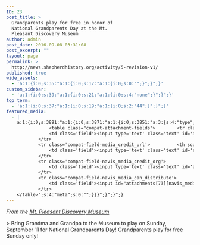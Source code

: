 ```yaml
---
ID: 23
post_title: >
  Grandparents play for free in honor of
  National Grandparents Day at the Mt.
  Pleasant Discovery Museum
author: admin
post_date: 2016-09-08 03:31:08
post_excerpt: ""
layout: page
permalink: >
  http://news.shepherdhistory.org/activity/5-revision-v1/
published: true
wide_assets:
  - 'a:1:{i:0;s:35:"a:1:{i:0;s:17:"a:1:{i:0;s:0:"";}";}";}'
custom_sidebar:
  - 'a:1:{i:0;s:39:"a:1:{i:0;s:21:"a:1:{i:0;s:4:"none";}";}";}'
top_term:
  - 'a:1:{i:0;s:37:"a:1:{i:0;s:19:"a:1:{i:0;s:2:"44";}";}";}'
featured_media:
  - |
    a:1:{i:0;s:3891:"a:1:{i:0;s:3871:"a:1:{i:0;s:3851:"a:3:{s:4:"type";s:5:"image";s:10:"attachment";i:73;s:15:"attachment_data";a:33:{s:2:"id";i:73;s:5:"title";s:12:"abuelo-800px";s:8:"filename";s:16:"abuelo-800px.png";s:3:"url";s:75:"http://news.shepherdhistory.org/wp-content/uploads/2016/09/abuelo-800px.png";s:4:"link";s:157:"http://news.shepherdhistory.org/2016/09/10/grandparents-play-for-free-in-honor-of-national-grandparents-day-at-the-mt-pleasant-discovery-museum/abuelo-800px/";s:3:"alt";s:0:"";s:6:"author";s:1:"1";s:11:"description";s:0:"";s:7:"caption";s:0:"";s:4:"name";s:12:"abuelo-800px";s:6:"status";s:7:"inherit";s:10:"uploadedTo";i:71;s:4:"date";i:1473478763000;s:8:"modified";i:1473478763000;s:9:"menuOrder";i:0;s:4:"mime";s:9:"image/png";s:4:"type";s:5:"image";s:7:"subtype";s:3:"png";s:4:"icon";s:68:"http://news.shepherdhistory.org/wp-includes/images/media/default.png";s:13:"dateFormatted";s:18:"September 10, 2016";s:6:"nonces";a:3:{s:6:"update";s:10:"2202149843";s:6:"delete";s:10:"7c7b742d72";s:4:"edit";s:10:"32fbeab08b";}s:8:"editLink";s:69:"http://news.shepherdhistory.org/wp-admin/post.php?post=73&action=edit";s:4:"meta";b:0;s:10:"authorName";s:5:"admin";s:14:"uploadedToLink";s:69:"http://news.shepherdhistory.org/wp-admin/post.php?post=71&action=edit";s:15:"uploadedToTitle";s:101:"Grandparents play for free in honor of National Grandparents Day at the Mt. Pleasant Discovery Museum";s:15:"filesizeInBytes";i:63667;s:21:"filesizeHumanReadable";s:5:"62 KB";s:5:"sizes";a:3:{s:9:"thumbnail";a:4:{s:6:"height";i:140;s:5:"width";i:140;s:3:"url";s:83:"http://news.shepherdhistory.org/wp-content/uploads/2016/09/abuelo-800px-140x140.png";s:11:"orientation";s:9:"landscape";}s:6:"medium";a:4:{s:6:"height";i:342;s:5:"width";i:336;s:3:"url";s:83:"http://news.shepherdhistory.org/wp-content/uploads/2016/09/abuelo-800px-336x342.png";s:11:"orientation";s:8:"portrait";}s:4:"full";a:4:{s:3:"url";s:75:"http://news.shepherdhistory.org/wp-content/uploads/2016/09/abuelo-800px.png";s:6:"height";i:740;s:5:"width";i:726;s:11:"orientation";s:8:"portrait";}}s:6:"height";i:740;s:5:"width";i:726;s:11:"orientation";s:8:"portrait";s:6:"compat";a:2:{s:4:"item";s:1697:"<input type="hidden" name="attachments[73][menu_order]" value="0" /><p class="media-types media-types-required-info">Required fields are marked <span class="required">*</span></p>
    			<table class="compat-attachment-fields">		<tr class='compat-field-media_credit'>			<th scope='row' class='label'><label for='attachments-73-media_credit'><span class='alignleft'>Credit</span><br class='clear' /></label></th>
    			<td class='field'><input type='text' class='text' id='attachments-73-media_credit' name='attachments[73][media_credit]' value=''  /></td>
    		</tr>
    		<tr class='compat-field-media_credit_url'>			<th scope='row' class='label'><label for='attachments-73-media_credit_url'><span class='alignleft'>Credit URL</span><br class='clear' /></label></th>
    			<td class='field'><input type='text' class='text' id='attachments-73-media_credit_url' name='attachments[73][media_credit_url]' value=''  /></td>
    		</tr>
    		<tr class='compat-field-navis_media_credit_org'>			<th scope='row' class='label'><label for='attachments-73-navis_media_credit_org'><span class='alignleft'>Organization</span><br class='clear' /></label></th>
    			<td class='field'><input type='text' class='text' id='attachments-73-navis_media_credit_org' name='attachments[73][navis_media_credit_org]' value=''  /></td>
    		</tr>
    		<tr class='compat-field-navis_media_can_distribute'>			<th scope='row' class='label'><label for='attachments-73-navis_media_can_distribute'><span class='alignleft'>Can<br />distribute?</span><br class='clear' /></label></th>
    			<td class='field'><input id="attachments[73][navis_media_can_distribute]" name="attachments[73][navis_media_can_distribute]" type="checkbox" value="1"  /></td>
    		</tr>
    </table>";s:4:"meta";s:0:"";}}}";}";}";}
---
```

*From the [Mt. Pleasant Discovery Museum](https://www.facebook.com/MPDiscoveryMuseum/?fref=nf)*

&gt; Bring Grandma and Grandpa to the Museum to play on Sunday, September 11 for National Grandparents Day! Grandparents play for free Sunday only!